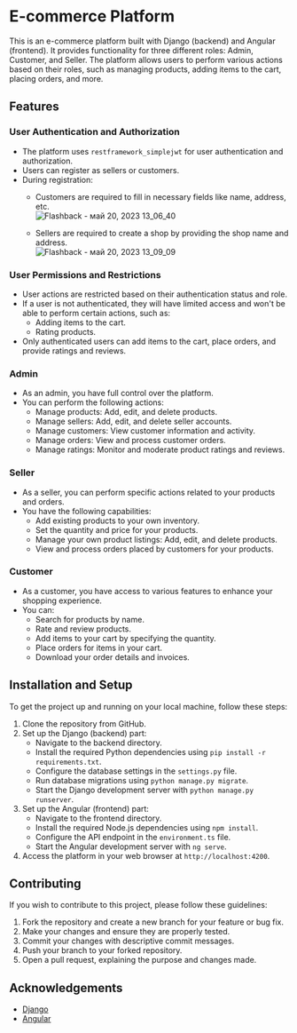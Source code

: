 # E-commerce Platform

This is an e-commerce platform built with Django (backend) and Angular (frontend). It provides functionality for three different roles: Admin, Customer, and Seller. The platform allows users to perform various actions based on their roles, such as managing products, adding items to the cart, placing orders, and more. 

## Features

### User Authentication and Authorization

- The platform uses `restframework_simplejwt` for user authentication and authorization.
- Users can register as sellers or customers.
- During registration:
  - Customers are required to fill in necessary fields like name, address, etc.  
![Flashback - май 20, 2023 13_06_40](https://github.com/Manapaly/1market/assets/94050043/0a16a3e6-6aa5-4c38-a492-48d877071be3)
  
  - Sellers are required to create a shop by providing the shop name and address.  
![Flashback - май 20, 2023 13_09_09](https://github.com/Manapaly/1market/assets/94050043/1b16bc68-722f-403b-8efc-1f551610b073)




### User Permissions and Restrictions

- User actions are restricted based on their authentication status and role.
- If a user is not authenticated, they will have limited access and won't be able to perform certain actions, such as:
  - Adding items to the cart.
  - Rating products.
- Only authenticated users can add items to the cart, place orders, and provide ratings and reviews.

### Admin

- As an admin, you have full control over the platform.
- You can perform the following actions:
  - Manage products: Add, edit, and delete products.
  - Manage sellers: Add, edit, and delete seller accounts.
  - Manage customers: View customer information and activity.
  - Manage orders: View and process customer orders.
  - Manage ratings: Monitor and moderate product ratings and reviews.

### Seller

- As a seller, you can perform specific actions related to your products and orders.
- You have the following capabilities:
  - Add existing products to your own inventory.
  - Set the quantity and price for your products.
  - Manage your own product listings: Add, edit, and delete products.
  - View and process orders placed by customers for your products.

### Customer

- As a customer, you have access to various features to enhance your shopping experience.
- You can:
  - Search for products by name.
  - Rate and review products.
  - Add items to your cart by specifying the quantity.
  - Place orders for items in your cart.
  - Download your order details and invoices.

## Installation and Setup

To get the project up and running on your local machine, follow these steps:

1. Clone the repository from GitHub.
2. Set up the Django (backend) part:
   - Navigate to the backend directory.
   - Install the required Python dependencies using `pip install -r requirements.txt`.
   - Configure the database settings in the `settings.py` file.
   - Run database migrations using `python manage.py migrate`.
   - Start the Django development server with `python manage.py runserver`.
3. Set up the Angular (frontend) part:
   - Navigate to the frontend directory.
   - Install the required Node.js dependencies using `npm install`.
   - Configure the API endpoint in the `environment.ts` file.
   - Start the Angular development server with `ng serve`.
4. Access the platform in your web browser at `http://localhost:4200`.

## Contributing

If you wish to contribute to this project, please follow these guidelines:

1. Fork the repository and create a new branch for your feature or bug fix.
2. Make your changes and ensure they are properly tested.
3. Commit your changes with descriptive commit messages.
4. Push your branch to your forked repository.
5. Open a pull request, explaining the purpose and changes made.

## Acknowledgements

- [Django](https://www.djangoproject.com/)
- [Angular](https://angular.io/)
